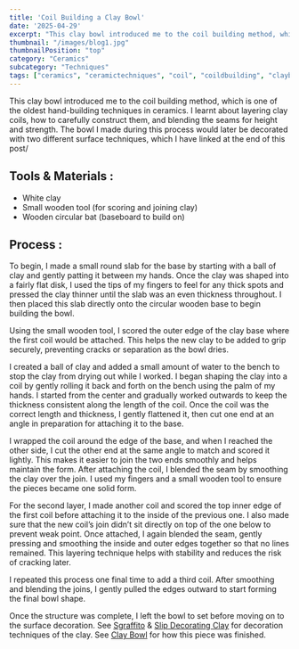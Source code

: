 ```yaml
---
title: 'Coil Building a Clay Bowl'
date: '2025-04-29'
excerpt: "This clay bowl introduced me to the coil building method, which is one of..."
thumbnail: "/images/blog1.jpg"
thumbnailPosition: "top"
category: "Ceramics"
subcategory: "Techniques"
tags: ["ceramics", "ceramictechniques", "coil", "coildbuilding", "claybowl", "clay"]
---
```


This clay bowl introduced me to the coil building method, which is one of the oldest hand-building techniques in ceramics. I learnt about layering clay coils, how to carefully construct them, and blending the seams for height and strength. The bowl I made during this process would later be decorated with two different surface techniques, which I have linked at the end of this post/

## Tools & Materials :
- White clay
- Small wooden tool (for scoring and joining clay)
- Wooden circular bat (baseboard to build on)

## Process :

To begin, I made a small round slab for the base by starting with a ball of clay and gently patting it between my hands. Once the clay was shaped into a fairly flat disk, I used the tips of my fingers to feel for any thick spots and pressed the clay thinner until the slab was an even thickness throughout. I then placed this slab directly onto the circular wooden base to begin building the bowl.

Using the small wooden tool, I scored the outer edge of the clay base where the first coil would be attached. This helps the new clay to be added to grip securely, preventing cracks or separation as the bowl dries.

I created a ball of clay and added a small amount of water to the bench to stop the clay from drying out while I worked. I began shaping the clay into a coil by gently rolling it back and forth on the bench using the palm of my hands. I started from the center and gradually worked outwards to keep the thickness consistent along the length of the coil. Once the coil was the correct length and thickness, I gently flattened it, then cut one end at an angle in preparation for attaching it to the base.

I wrapped the coil around the edge of the base, and when I reached the other side, I cut the other end at the same angle to match and scored it lightly. This makes it easier to join the two ends smoothly and helps maintain the form. After attaching the coil, I blended the seam by smoothing the clay over the join. I used my fingers and a small wooden tool to ensure the pieces became one solid form.

For the second layer, I made another coil and scored the top inner edge of the first coil before attaching it to the inside of the previous one. I also made sure that the new coil’s join didn’t sit directly on top of the one below to prevent weak point. Once attached, I again blended the seam, gently pressing and smoothing the inside and outer edges together so that no lines remained. This layering technique helps with stability and reduces the risk of cracking later.

I repeated this process one final time to add a third coil. After smoothing and blending the joins, I gently pulled the edges outward to start forming the final bowl shape.

Once the structure was complete, I left the bowl to set before moving on to the surface decoration. See [Sgraffito](#/blog/Ceramics/Ceramics-Techniques/Sgraffito) & [Slip Decorating Clay](#/blog/Ceramics/Ceramics-Techniques/Slip-Decorating-Clay) for decoration techniques of the clay. See [Clay Bowl](#/blog/Ceramics/Completed-Ceramics/Clay-Bowl) for how this piece was finished.